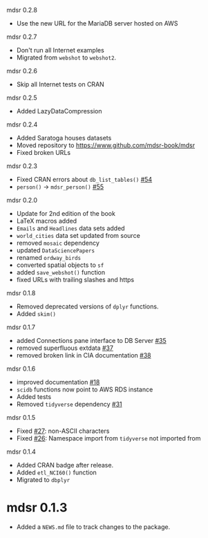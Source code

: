 mdsr 0.2.8

* Use the new URL for the MariaDB server hosted on AWS

mdsr 0.2.7

* Don't run all Internet examples
* Migrated from `webshot` to `webshot2`.

mdsr 0.2.6

* Skip all Internet tests on CRAN

mdsr 0.2.5

* Added LazyDataCompression

mdsr 0.2.4

* Added Saratoga houses datasets
* Moved repository to https://www.github.com/mdsr-book/mdsr
* Fixed broken URLs

mdsr 0.2.3

* Fixed CRAN errors about `db_list_tables()` [#54](https://github.com/mdsr-book/mdsr/issues/54)
* `person()` -> `mdsr_person()` [#55](https://github.com/mdsr-book/mdsr/issues/55)

mdsr 0.2.0

* Update for 2nd edition of the book
* LaTeX macros added
* `Emails` and `Headlines` data sets added
* `world_cities` data set updated from source
* removed `mosaic` dependency
* updated `DataSciencePapers`
* renamed `ordway_birds`
* converted spatial objects to `sf`
* added `save_webshot()` function
* fixed URLs with trailing slashes and https

mdsr 0.1.8

* Removed deprecated versions of `dplyr` functions.
* Added `skim()`

mdsr 0.1.7

* added Connections pane interface to DB Server [#35](https://github.com/mdsr-book/mdsr/issues/35)
* removed superfluous extdata [#37](https://github.com/mdsr-book/mdsr/issues/37)
* removed broken link in CIA documentation [#38](https://github.com/mdsr-book/mdsr/issues/38)

mdsr 0.1.6

* improved documentation [#18](https://github.com/mdsr-book/mdsr/issues/18)
* `scidb` functions now point to AWS RDS instance
* Added tests
* Removed `tidyverse` dependency [#31](https://github.com/mdsr-book/mdsr/issues/31)

mdsr 0.1.5

* Fixed [#27](https://github.com/mdsr-book/mdsr/issues/27): non-ASCII characters
* Fixed [#26](https://github.com/mdsr-book/mdsr/issues/26): Namespace import from `tidyverse` not imported from

mdsr 0.1.4

* Added CRAN badge after release.
* Added `etl_NCI60()` function
* Migrated to `dbplyr`

# mdsr 0.1.3

* Added a `NEWS.md` file to track changes to the package.



